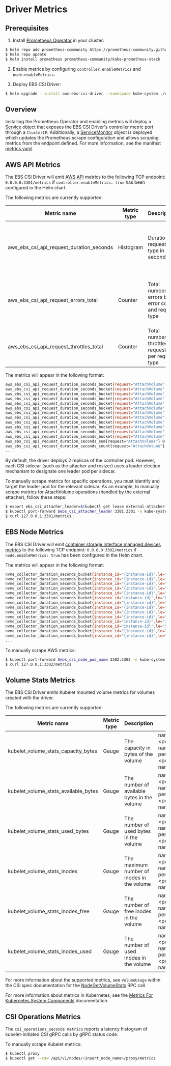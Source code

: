 # Driver Metrics

## Prerequisites

1. Install [Prometheus Operator](https://github.com/prometheus-operator/prometheus-operator) in your cluster:
```sh
$ helm repo add prometheus-community https://prometheus-community.github.io/helm-charts
$ helm repo update
$ helm install prometheus prometheus-community/kube-prometheus-stack
```
2. Enable metrics by configuring `controller.enableMetrics` and `node.enableMetrics`.

3. Deploy EBS CSI Driver:
```sh
$ helm upgrade --install aws-ebs-csi-driver --namespace kube-system ./charts/aws-ebs-csi-driver --values ./charts/aws-ebs-csi-driver/values.yaml
```

## Overview

Installing the Prometheus Operator and enabling metrics will deploy a [Service](https://kubernetes.io/docs/concepts/services-networking/service/) object that exposes the EBS CSI Driver's controller metric port through a `ClusterIP`. Additionally, a [ServiceMonitor](https://github.com/prometheus-operator/prometheus-operator/blob/main/Documentation/user-guides/getting-started.md#:~:text=Alertmanager-,ServiceMonitor,-See%20the%20Alerting) object is deployed which updates the Prometheus scrape configuration and allows scraping metrics from the endpoint defined. For more information, see the manifest [metrics.yaml](/charts/aws-ebs-csi-driver/templates/metrics.yaml)

## AWS API Metrics

The EBS CSI Driver will emit [AWS API](https://docs.aws.amazon.com/AWSEC2/latest/APIReference/OperationList-query.html) metrics to the following TCP endpoint: `0.0.0.0:3301/metrics` if `controller.enableMetrics: true` has been configured in the Helm chart.

The following metrics are currently supported:

| Metric name | Metric type | Description | Labels |
|-------------|-------------|-------------|-------------|
|aws_ebs_csi_api_request_duration_seconds|Histogram|Duration by request type in seconds|request=\<AWS SDK API Request Type\> <br/> le=\<Time In Seconds\>| 
|aws_ebs_csi_api_request_errors_total|Counter|Total number of errors by error code and request type|request=\<AWS SDK API Request Type\> <br/> error=\<Error Code\>| 
|aws_ebs_csi_api_request_throttles_total|Counter|Total number of throttled requests per request type|request=\<AWS SDK API Request Type\>|

The metrics will appear in the following format: 
```sh
aws_ebs_csi_api_request_duration_seconds_bucket{request="AttachVolume",le="0.005"} 0
aws_ebs_csi_api_request_duration_seconds_bucket{request="AttachVolume",le="0.01"} 0
aws_ebs_csi_api_request_duration_seconds_bucket{request="AttachVolume",le="0.025"} 0
aws_ebs_csi_api_request_duration_seconds_bucket{request="AttachVolume",le="0.05"} 0
aws_ebs_csi_api_request_duration_seconds_bucket{request="AttachVolume",le="0.1"} 0
aws_ebs_csi_api_request_duration_seconds_bucket{request="AttachVolume",le="0.25"} 0
aws_ebs_csi_api_request_duration_seconds_bucket{request="AttachVolume",le="0.5"} 0
aws_ebs_csi_api_request_duration_seconds_bucket{request="AttachVolume",le="1"} 1
aws_ebs_csi_api_request_duration_seconds_bucket{request="AttachVolume",le="2.5"} 1
aws_ebs_csi_api_request_duration_seconds_bucket{request="AttachVolume",le="5"} 1
aws_ebs_csi_api_request_duration_seconds_bucket{request="AttachVolume",le="10"} 1
aws_ebs_csi_api_request_duration_seconds_bucket{request="AttachVolume",le="+Inf"} 1
aws_ebs_csi_api_request_duration_seconds_sum{request="AttachVolume"} 0.547694574
aws_ebs_csi_api_request_duration_seconds_count{request="AttachVolume"} 1
...
```
By default, the driver deploys 2 replicas of the controller pod. However, each CSI sidecar (such as the attacher and resizer) uses a leader election mechanism to designate one leader pod per sidecar.

To manually scrape metrics for specific operations, you must identify and target the leader pod for the relevant sidecar. As an example, to manually scrape metrics for AttachVolume operations (handled by the external attacher), follow these steps:
```sh
$ export ebs_csi_attacher_leader=$(kubectl get lease external-attacher-leader-ebs-csi-aws-com -n kube-system -o=jsonpath='{.spec.holderIdentity}')
$ kubectl port-forward $ebs_csi_attacher_leader 3301:3301 -n kube-system &
$ curl 127.0.0.1:3301/metrics
```

## EBS Node Metrics

The EBS CSI Driver will emit [container storage Interface managed devices metrics](https://docs.aws.amazon.com/ebs/latest/userguide/nvme-detailed-performance-stats.html) to the following TCP endpoint: `0.0.0.0:3302/metrics` if `node.enableMetrics: true` has been configured in the Helm chart.

The metrics will appear in the following format: 
```sh
nvme_collector_duration_seconds_bucket{instance_id="{instance-id}",le="0.001"} 0
nvme_collector_duration_seconds_bucket{instance_id="{instance-id}",le="0.0025"} 0
nvme_collector_duration_seconds_bucket{instance_id="{instance-id}",le="0.005"} 1
nvme_collector_duration_seconds_bucket{instance_id="{instance-id}",le="0.01"} 1
nvme_collector_duration_seconds_bucket{instance_id="{instance-id}",le="0.025"} 1
nvme_collector_duration_seconds_bucket{instance_id="instance-id}",le="0.05"} 1
nvme_collector_duration_seconds_bucket{instance_id="{instance-id}",le="0.1"} 1
nvme_collector_duration_seconds_bucket{instance_id="{instance-id}",le="0.25"} 1
nvme_collector_duration_seconds_bucket{instance_id="{instance-id}",le="0.5"} 1
nvme_collector_duration_seconds_bucket{instance_id="{instance-id}",le="1"} 1
nvme_collector_duration_seconds_bucket{instance_id="instance-id}",le="2.5"} 1
nvme_collector_duration_seconds_bucket{instance_id="instance-id}",le="5"} 1
nvme_collector_duration_seconds_bucket{instance_id="{instance-id}",le="10"} 1
nvme_collector_duration_seconds_bucket{instance_id="{instance-id}",le="+Inf"} 1
...
```

To manually scrape AWS metrics: 
```sh
$ kubectl port-forward $ebs_csi_node_pod_name 3302:3302 -n kube-system
$ curl 127.0.0.1:3302/metrics
```

## Volume Stats Metrics

The EBS CSI Driver emits Kubelet mounted volume metrics for volumes created with the driver. 

The following metrics are currently supported:

| Metric name | Metric type | Description | Labels |
|-------------|-------------|-------------|-------------|
|kubelet_volume_stats_capacity_bytes|Gauge|The capacity in bytes of the volume|namespace=\<persistentvolumeclaim-namespace\> <br/> persistentvolumeclaim=\<persistentvolumeclaim-name\>| 
|kubelet_volume_stats_available_bytes|Gauge|The number of available bytes in the volume|namespace=\<persistentvolumeclaim-namespace\> <br/> persistentvolumeclaim=\<persistentvolumeclaim-name\>| 
|kubelet_volume_stats_used_bytes|Gauge|The number of used bytes in the volume|namespace=\<persistentvolumeclaim-namespace\> <br/> persistentvolumeclaim=\<persistentvolumeclaim-name\>| 
|kubelet_volume_stats_inodes|Gauge|The maximum number of inodes in the volume|namespace=\<persistentvolumeclaim-namespace\> <br/> persistentvolumeclaim=\<persistentvolumeclaim-name\>| 
|kubelet_volume_stats_inodes_free|Gauge|The number of free inodes in the volume|namespace=\<persistentvolumeclaim-namespace\> <br/> persistentvolumeclaim=\<persistentvolumeclaim-name\>| 
|kubelet_volume_stats_inodes_used|Gauge|The number of used inodes in the volume|namespace=\<persistentvolumeclaim-namespace\> <br/> persistentvolumeclaim=\<persistentvolumeclaim-name\>| 

For more information about the supported metrics, see `VolumeUsage` within the CSI spec documentation for the [NodeGetVolumeStats](https://github.com/container-storage-interface/spec/blob/master/spec.md#nodegetvolumestats) RPC call.

For more information about metrics in Kubernetes, see the [Metrics For Kubernetes System Components](https://kubernetes.io/docs/concepts/cluster-administration/system-metrics/#metrics-in-kubernetes) documentation.

## CSI Operations Metrics

The `csi_operations_seconds metrics` reports a latency histogram of kubelet-initiated CSI gRPC calls by gRPC status code.

To manually scrape Kubelet metrics: 
```sh
$ kubectl proxy
$ kubectl get --raw /api/v1/nodes/<insert_node_name>/proxy/metrics
```
